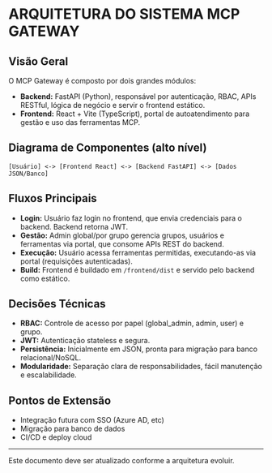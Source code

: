 # ARQUITETURA DO SISTEMA MCP GATEWAY

## Visão Geral
O MCP Gateway é composto por dois grandes módulos:
- **Backend:** FastAPI (Python), responsável por autenticação, RBAC, APIs RESTful, lógica de negócio e servir o frontend estático.
- **Frontend:** React + Vite (TypeScript), portal de autoatendimento para gestão e uso das ferramentas MCP.

## Diagrama de Componentes (alto nível)
```
[Usuário] <-> [Frontend React] <-> [Backend FastAPI] <-> [Dados JSON/Banco]
```

## Fluxos Principais
- **Login:** Usuário faz login no frontend, que envia credenciais para o backend. Backend retorna JWT.
- **Gestão:** Admin global/por grupo gerencia grupos, usuários e ferramentas via portal, que consome APIs REST do backend.
- **Execução:** Usuário acessa ferramentas permitidas, executando-as via portal (requisições autenticadas).
- **Build:** Frontend é buildado em `/frontend/dist` e servido pelo backend como estático.

## Decisões Técnicas
- **RBAC:** Controle de acesso por papel (global_admin, admin, user) e grupo.
- **JWT:** Autenticação stateless e segura.
- **Persistência:** Inicialmente em JSON, pronta para migração para banco relacional/NoSQL.
- **Modularidade:** Separação clara de responsabilidades, fácil manutenção e escalabilidade.

## Pontos de Extensão
- Integração futura com SSO (Azure AD, etc)
- Migração para banco de dados
- CI/CD e deploy cloud

---

Este documento deve ser atualizado conforme a arquitetura evoluir.
